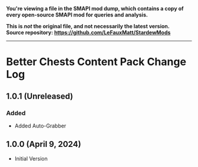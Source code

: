 **You're viewing a file in the SMAPI mod dump, which contains a copy of every open-source SMAPI mod
for queries and analysis.**

**This is _not_ the original file, and not necessarily the latest version.**  
**Source repository: https://github.com/LeFauxMatt/StardewMods**

----

# Better Chests Content Pack Change Log

## 1.0.1 (Unreleased)

### Added

* Added Auto-Grabber

## 1.0.0 (April 9, 2024)

* Initial Version